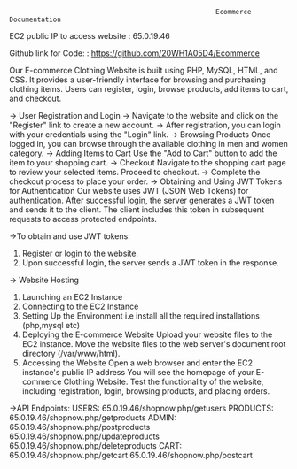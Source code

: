                                                         Ecommerce 	Documentation
EC2 public IP to access website		:  65.0.19.46			

Github link for Code:							:  https://github.com/20WH1A05D4/Ecommerce				


Our E-commerce Clothing Website is built using PHP, MySQL, HTML, and CSS. It provides a user-friendly interface for browsing and purchasing clothing items. Users can register, login, browse products, add items to cart, and checkout.

-> User Registration and Login
-> Navigate to the website and click on the "Register" link to create a new account.
-> After registration, you can login with your credentials using the "Login" link.
-> Browsing Products
      Once logged in, you can browse through the available clothing in men and women category.
-> Adding Items to Cart
      Use the "Add to Cart" button to add the item to your shopping cart.
-> Checkout
      Navigate to the shopping cart page to review your selected items.
      Proceed to checkout.
-> Complete the checkout process to place your order.
-> Obtaining and Using JWT Tokens for Authentication
      Our website uses JWT (JSON Web Tokens) for authentication. After successful login, the server generates a JWT token and sends it to the client. The client          includes this token in subsequent requests to access protected endpoints.

->To obtain and use JWT tokens:

1. Register or login to the website.
2. Upon successful login, the server sends a JWT token in the response.

-> Website Hosting
1. Launching an EC2 Instance
2. Connecting to the EC2 Instance
3. Setting Up the Environment i.e install all the required installations (php,mysql etc)
4. Deploying the E-commerce Website
Upload your website files to the EC2 instance.
Move the website files to the web server's document root directory (/var/www/html).
5. Accessing the Website
Open a web browser and enter the EC2 instance's public IP address
You will see the homepage of your E-commerce Clothing Website.
Test the functionality of the website, including registration, login, browsing products, and placing orders.

->API Endpoints:
USERS:
65.0.19.46/shopnow.php/getusers
PRODUCTS:
65.0.19.46/shopnow.php/getproducts
ADMIN:
65.0.19.46/shopnow.php/postproducts
65.0.19.46/shopnow.php/updateproducts
65.0.19.46/shopnow.php/deleteproducts
CART:
65.0.19.46/shopnow.php/getcart
65.0.19.46/shopnow.php/postcart



